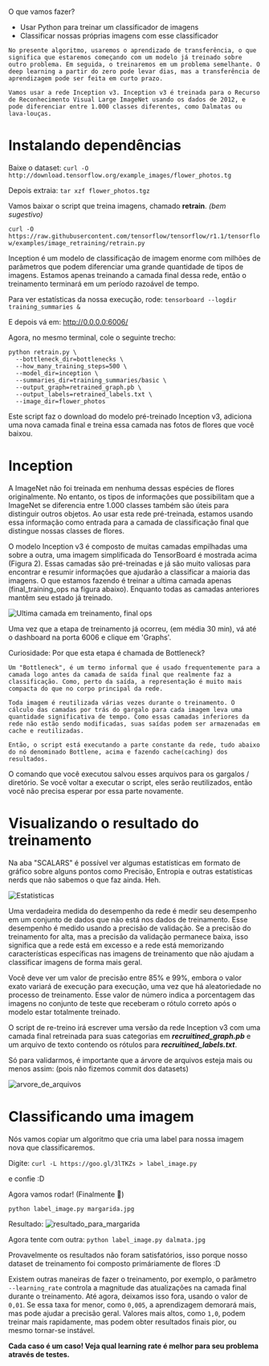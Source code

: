 O que vamos fazer?
- Usar Python para treinar um classificador de imagens
- Classificar nossas próprias imagens com esse classificador

```
No presente algoritmo, usaremos o aprendizado de transferência, o que significa que estaremos começando com um modelo já treinado sobre outro problema. Em seguida, o treinaremos em um problema semelhante. O deep learning a partir do zero pode levar dias, mas a transferência de aprendizagem pode ser feita em curto prazo.

Vamos usar a rede Inception v3. Inception v3 é treinada para o Recurso de Reconhecimento Visual Large ImageNet usando os dados de 2012, e pode diferenciar entre 1.000 classes diferentes, como Dalmatas ou lava-louças. 
```

# Instalando dependências
Baixe o dataset:
`curl -O http://download.tensorflow.org/example_images/flower_photos.tg`

Depois extraia:
`tar xzf flower_photos.tgz`

Vamos baixar o script que treina imagens, chamado **retrain**. _(bem sugestivo)_

`curl -O https://raw.githubusercontent.com/tensorflow/tensorflow/r1.1/tensorflow/examples/image_retraining/retrain.py`

Inception é um modelo de classificação de imagem enorme com milhões de parâmetros que podem diferenciar uma grande quantidade de tipos de imagens. Estamos apenas treinando a camada final dessa rede, então o treinamento terminará em um período razoável de tempo.

Para ver estatísticas da nossa execução, rode:
`tensorboard --logdir training_summaries &`

E depois vá em: http://0.0.0.0:6006/

Agora, no mesmo terminal, cole o seguinte trecho:
```
python retrain.py \
  --bottleneck_dir=bottlenecks \
  --how_many_training_steps=500 \
  --model_dir=inception \
  --summaries_dir=training_summaries/basic \
  --output_graph=retrained_graph.pb \
  --output_labels=retrained_labels.txt \
  --image_dir=flower_photos
```

Este script faz o download do modelo pré-treinado Inception v3, adiciona uma nova camada final e treina essa camada nas fotos de flores que você baixou.

# Inception
A ImageNet não foi treinada em nenhuma dessas espécies de flores originalmente. No entanto, os tipos de informações que possibilitam que a ImageNet se diferencia entre 1.000 classes também são úteis para distinguir outros objetos. Ao usar esta rede pré-treinada, estamos usando essa informação como entrada para a camada de classificação final que distingue nossas classes de flores.

O modelo Inception v3 é composto de muitas camadas empilhadas uma sobre a outra, uma imagem simplificada do TensorBoard é mostrada acima (Figura 2). Essas camadas são pré-treinadas e já são muito valiosas para encontrar e resumir informações que ajudarão a classificar a maioria das imagens. O que estamos fazendo é treinar a ultima camada apenas (final_training_ops na figura abaixo). Enquanto todas as camadas anteriores mantêm seu estado já treinado.

<img src="./final_training_ops.png" alt="Ultima camada em treinamento, final ops" />

Uma vez que a etapa de treinamento já ocorreu, (em média 30 min), vá até o dashboard na porta 6006 e clique em 'Graphs'.

Curiosidade: Por que esta etapa é chamada de Bottleneck?
```
Um "Bottleneck", é um termo informal que é usado frequentemente para a camada logo antes da camada de saída final que realmente faz a classificação. Como, perto da saída, a representação é muito mais compacta do que no corpo principal da rede.

Toda imagem é reutilizada várias vezes durante o treinamento. O cálculo das camadas por trás do gargalo para cada imagem leva uma quantidade significativa de tempo. Como essas camadas inferiores da rede não estão sendo modificadas, suas saídas podem ser armazenadas em cache e reutilizadas.

Então, o script está executando a parte constante da rede, tudo abaixo do nó denominado Bottlene, acima e fazendo cache(caching) dos resultados.
```

O comando que você executou salvou esses arquivos para os gargalos / diretório. Se você voltar a executar o script, eles serão reutilizados, então você não precisa esperar por essa parte novamente.

# Visualizando o resultado do treinamento
Na aba "SCALARS" é possível ver algumas estatísticas em formato de gráfico sobre alguns pontos como Precisão, Entropia e outras estatísticas nerds que não sabemos o que faz ainda. Heh.

<img src="./estatisticas.png" alt="Estatisticas" />

Uma verdadeira medida do desempenho da rede é medir seu desempenho em um conjunto de dados que não está nos dados de treinamento. Esse desempenho é medido usando a precisão de validação. Se a precisão do treinamento for alta, mas a precisão da validação permanece baixa, isso significa que a rede está em excesso e a rede está memorizando características específicas nas imagens de treinamento que não ajudam a classificar imagens de forma mais geral.

Você deve ver um valor de precisão entre 85% e 99%, embora o valor exato variará de execução para execução, uma vez que há aleatoriedade no processo de treinamento. Esse valor de número indica a porcentagem das imagens no conjunto de teste que receberam o rótulo correto após o modelo estar totalmente treinado.

O script de re-treino irá escrever uma versão da rede Inception v3 com uma camada final retreinada para suas categorias em **_recruitined_graph.pb_** e um arquivo de texto contendo os rótulos para **_recruitined_labels.txt_**.

Só para validarmos, é importante que a árvore de arquivos esteja mais ou menos assim: (pois não fizemos commit dos datasets)

<img src="./arvore_de_arquivos.png" alt="arvore_de_arquivos" />

# Classificando uma imagem
Nós vamos copiar um algoritmo que cria uma label para nossa imagem nova que classificaremos.

Digite:
`curl -L https://goo.gl/3lTKZs > label_image.py`
 
e confie :D

Agora vamos rodar! (Finalmente :tada:)

`python label_image.py margarida.jpg`

Resultado:
<img src="./resultado_para_margarida.png" alt="resultado_para_margarida" />

Agora tente com outra:
`python label_image.py dalmata.jpg`

Provavelmente os resultados não foram satisfatórios, isso porque nosso dataset de treinamento foi composto primáriamente de flores :D

Existem outras maneiras de fazer o treinamento, por exemplo, o parâmetro `--learning_rate` controla a magnitude das atualizações na camada final durante o treinamento. Até agora, deixamos isso fora, usando o valor de `0,01`. Se essa taxa for menor, como `0,005`, a aprendizagem demorará mais, mas pode ajudar a precisão geral. Valores mais altos, como `1,0`, podem treinar mais rapidamente, mas podem obter resultados finais pior, ou mesmo tornar-se instável.

**Cada caso é um caso! Veja qual learning rate é melhor para seu problema através de testes.**